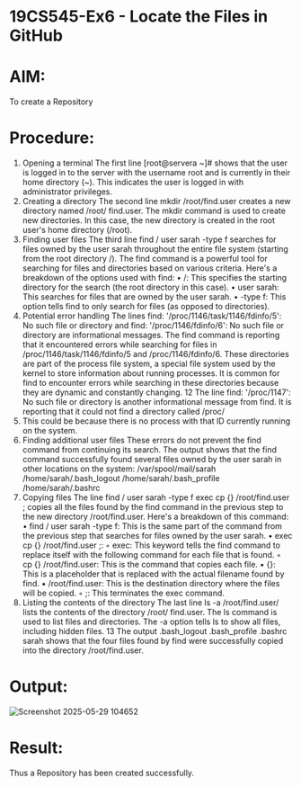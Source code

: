 # 19CS545-Ex6 - Locate the Files in GitHub

# AIM:
To create a Repository

# Procedure:

1. Opening a terminal
The first line [root@servera ~]# shows that the user is logged in to the server with the
username root and is currently in their home directory (~). This indicates the user is logged in
with administrator privileges.
2. Creating a directory
The second line mkdir /root/find.user creates a new directory named /root/
find.user. The mkdir command is used to create new directories. In this case, the new
directory is created in the root user's home directory (/root).
3. Finding user files
The third line find / user sarah -type f searches for files owned by the user sarah
throughout the entire file system (starting from the root directory /). The find command is a
powerful tool for searching for files and directories based on various criteria.
Here's a breakdown of the options used with find:
• /: This specifies the starting directory for the search (the root directory in this case).
• user sarah: This searches for files that are owned by the user sarah.
• -type f: This option tells find to only search for files (as opposed to directories).
4. Potential error handling
The lines find: '/proc/1146/task/1146/fdinfo/5': No such file or
directory and find: '/proc/1146/fdinfo/6': No such file or
directory are informational messages. The find command is reporting that it encountered
errors while searching for files in /proc/1146/task/1146/fdinfo/5 and /proc/1146/fdinfo/6. These
directories are part of the process file system, a special file system used by the kernel to store
information about running processes. It is common for find to encounter errors while searching
in these directories because they are dynamic and constantly changing.
12
The line find: '/proc/1147': No such file or directory is another
informational message from find. It is reporting that it could not find a directory called /proc/
1147. This could be because there is no process with that ID currently running on the system.
5. Finding additional user files
These errors do not prevent the find command from continuing its search. The output shows
that the find command successfully found several files owned by the user sarah in other
locations on the system:
/var/spool/mail/sarah
/home/sarah/.bash_logout
/home/sarah/.bash_profile
/home/sarah/.bashrc
6. Copying files
The line find / user sarah -type f exec cp {} /root/find.user \; copies all the files found by the find
command in the previous step to the new directory /root/find.user.
Here's a breakdown of this command:
• find / user sarah -type f: This is the same part of the command from the
previous step that searches for files owned by the user sarah.
• exec cp {} /root/find.user \;:
◦ exec: This keyword tells the find command to replace itself with the following
command for each file that is found.
◦ cp {} /root/find.user: This is the command that copies each file.
▪ {}: This is a placeholder that is replaced with the actual filename found by
find.
▪ /root/find.user: This is the destination directory where the files will
be copied.
◦ ;: This terminates the exec command.
7. Listing the contents of the directory
The last line ls -a /root/find.user/ lists the contents of the directory /root/
find.user. The ls command is used to list files and directories. The -a option tells ls to
show all files, including hidden files.
13
The output .bash_logout .bash_profile .bashrc sarah shows that the four
files found by find were successfully copied into the directory /root/find.user.

# Output:

![Screenshot 2025-05-29 104652](https://github.com/user-attachments/assets/1a0bfabb-7f26-4ce0-9de9-2b86bf05e172)


# Result:

Thus a Repository has been created successfully.
